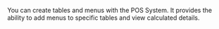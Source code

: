 You can create tables and menus with the POS System. It provides the ability to add menus to specific tables and view calculated details.
